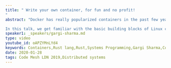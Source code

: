 ```yaml
---
title: " Write your own container, for fun and no profit!
"
abstract: "Docker has really popularized containers in the past few years! How does a docker work? Is it really a light-weight virtual machine? How does one isolate the processes and manage resources in a container? Can one write their own docker?

In this talk, we get familiar with the basic building blocks of Linux containers namely chroot, namespaces, and cgroups. We discover syscalls that we can use to manipulate namespace, how to apply resource limits and write our own container in Rust!"
speaker1: _speakers/gargi-sharma.md
type: video
youtube_id: oAPZYMnLYd4
keywords: Containers,Rust lang,Rust,Systems Programming,Gargi Sharma,Code Mesh LDN,Distributed Systems
date: 2020-01-28
tags: Code Mesh LDN 2019,Distributed systems
---
```


